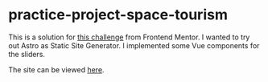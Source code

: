 # practice-project-space-tourism
 
This is a solution for [this challenge](https://www.frontendmentor.io/challenges/space-tourism-multipage-website-gRWj1URZ3/hub/space-tourism-multipage-website-ggFj9EM5yB) from Frontend Mentor. I wanted to try out Astro as Static Site Generator. I implemented some Vue components for the sliders.

The site can be viewed [here](https://cerulean-bienenstitch-49d290.netlify.app/).
